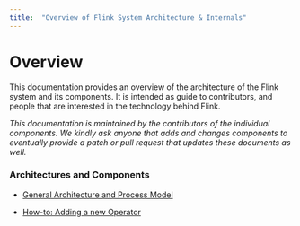 ```yaml
---
title:  "Overview of Flink System Architecture & Internals"
---
```


# Overview

This documentation provides an overview of the architecture of the Flink system
and its components. It is intended as guide to contributors, and people
that are interested in the technology behind Flink.

*This documentation is maintained by the contributors of the individual components.
We kindly ask anyone that adds and changes components to eventually provide a patch
or pull request that updates these documents as well.*


### Architectures and Components

- [General Architecture and Process Model](general_arch.html)

<!--
- [Life Cycle of a Program](program_life_cycle.html)

- [Jobs and Scheduling](job_scheduling.html)

- [Distributed Runtime](distributed_runtime.html)

- [Runtime Algorithms and Memory Management](operators_and_memory.html)

- [Program Optimizer](optimizer.html)
-->

- [How-to: Adding a new Operator](add_operator.html)

<!--
- [Java API, Types, and Type Extraction](types.html)
-->

<!--
- [RPC and JobManager Communication](rpc_transfer.html)
-->

